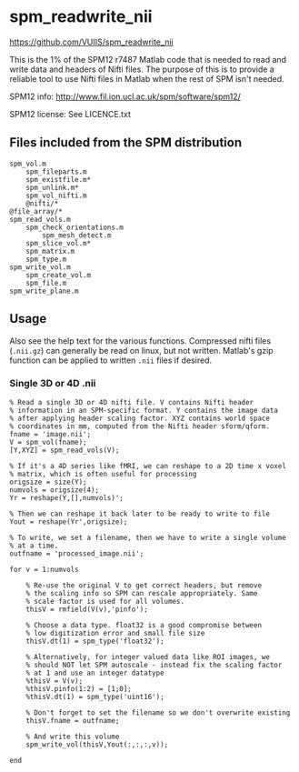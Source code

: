 # spm_readwrite_nii

https://github.com/VUIIS/spm_readwrite_nii

This is the 1% of the SPM12 r7487 Matlab code that is needed to read and write 
data and headers of Nifti files. The purpose of this is to provide a reliable 
tool to use Nifti files in Matlab when the rest of SPM isn't needed.

SPM12 info: http://www.fil.ion.ucl.ac.uk/spm/software/spm12/

SPM12 license: See LICENCE.txt


## Files included from the SPM distribution

    spm_vol.m
        spm_fileparts.m
        spm_existfile.m*
        spm_unlink.m*
        spm_vol_nifti.m
        @nifti/*
    @file_array/*
    spm_read_vols.m
        spm_check_orientations.m
            spm_mesh_detect.m
        spm_slice_vol.m*
        spm_matrix.m
        spm_type.m
    spm_write_vol.m
        spm_create_vol.m
        spm_file.m
    spm_write_plane.m


## Usage

Also see the help text for the various functions. Compressed nifti files 
(`.nii.gz`) can generally be read on linux, but not written. Matlab's gzip 
function can be applied to written `.nii` files if desired.

### Single 3D or 4D .nii

    % Read a single 3D or 4D nifti file. V contains Nifti header
    % information in an SPM-specific format. Y contains the image data
    % after applying header scaling factor. XYZ contains world space 
    % coordinates in mm, computed from the Nifti header sform/qform.
    fname = 'image.nii';
    V = spm_vol(fname);
    [Y,XYZ] = spm_read_vols(V);
    
    % If it's a 4D series like fMRI, we can reshape to a 2D time x voxel
    % matrix, which is often useful for processing
    origsize = size(Y);
    numvols = origsize(4);
    Yr = reshape(Y,[],numvols)';
    
    % Then we can reshape it back later to be ready to write to file
    Yout = reshape(Yr',origsize);
    
    % To write, we set a filename, then we have to write a single volume 
    % at a time.    
    outfname = 'processed_image.nii';
    
    for v = 1:numvols
    
        % Re-use the original V to get correct headers, but remove
        % the scaling info so SPM can rescale appropriately. Same 
        % scale factor is used for all volumes.
        thisV = rmfield(V(v),'pinfo');
        
        % Choose a data type. float32 is a good compromise between
        % low digitization error and small file size
        thisV.dt(1) = spm_type('float32');
        
        % Alternatively, for integer valued data like ROI images, we
        % should NOT let SPM autoscale - instead fix the scaling factor
        % at 1 and use an integer datatype
        %thisV = V(v);
        %thisV.pinfo(1:2) = [1;0];
        %thisV.dt(1) = spm_type('uint16');
        
        % Don't forget to set the filename so we don't overwrite existing
        thisV.fname = outfname;
        
        % And write this volume
        spm_write_vol(thisV,Yout(:,:,:,v));
        
    end

